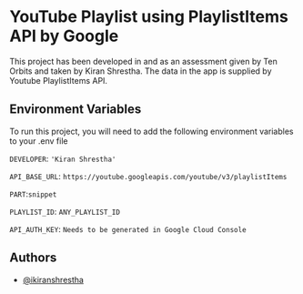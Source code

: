 # YouTube Playlist using PlaylistItems API by Google

This project has been developed in and as an assessment given by Ten Orbits and taken by Kiran Shrestha.
The data in the app is supplied by Youtube PlaylistItems API.




## Environment Variables

To run this project, you will need to add the following environment variables to your .env file

`DEVELOPER`: `'Kiran Shrestha'`

`API_BASE_URL`: `https://youtube.googleapis.com/youtube/v3/playlistItems`

`PART`:`snippet`

`PLAYLIST_ID`: `ANY_PLAYLIST_ID`

`API_AUTH_KEY`: `Needs to be generated in Google Cloud Console`

## Authors

- [@ikiranshrestha](https://github.com/ikiranshrestha)

